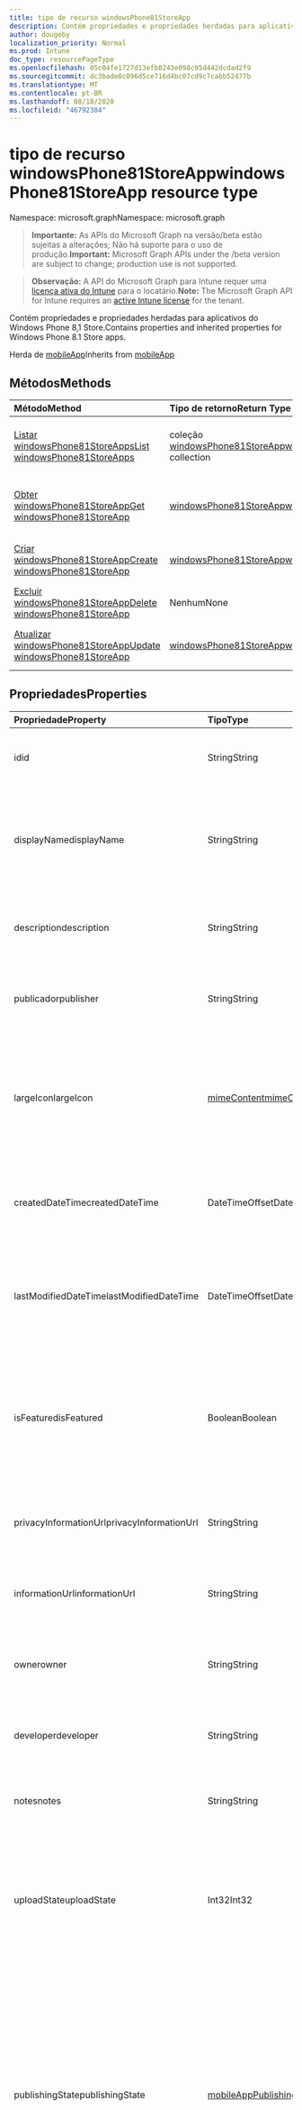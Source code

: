 ```yaml
---
title: tipo de recurso windowsPhone81StoreApp
description: Contém propriedades e propriedades herdadas para aplicativos do Windows Phone 8,1 Store.
author: dougeby
localization_priority: Normal
ms.prod: Intune
doc_type: resourcePageType
ms.openlocfilehash: 05c04fe1727d13efb0243e098c95d442dcdad2f9
ms.sourcegitcommit: dc3bade0c096d5ce716d4bc07cd9c7cabb52477b
ms.translationtype: MT
ms.contentlocale: pt-BR
ms.lasthandoff: 08/18/2020
ms.locfileid: "46792384"
---
```

# <a name="windowsphone81storeapp-resource-type"></a><span data-ttu-id="e4580-103">tipo de recurso windowsPhone81StoreApp</span><span class="sxs-lookup"><span data-stu-id="e4580-103">windowsPhone81StoreApp resource type</span></span>

<span data-ttu-id="e4580-104">Namespace: microsoft.graph</span><span class="sxs-lookup"><span data-stu-id="e4580-104">Namespace: microsoft.graph</span></span>

> <span data-ttu-id="e4580-105">**Importante:** As APIs do Microsoft Graph na versão/beta estão sujeitas a alterações; Não há suporte para o uso de produção.</span><span class="sxs-lookup"><span data-stu-id="e4580-105">**Important:** Microsoft Graph APIs under the /beta version are subject to change; production use is not supported.</span></span>

> <span data-ttu-id="e4580-106">**Observação:** A API do Microsoft Graph para Intune requer uma [licença ativa do Intune](https://go.microsoft.com/fwlink/?linkid=839381) para o locatário.</span><span class="sxs-lookup"><span data-stu-id="e4580-106">**Note:** The Microsoft Graph API for Intune requires an [active Intune license](https://go.microsoft.com/fwlink/?linkid=839381) for the tenant.</span></span>

<span data-ttu-id="e4580-107">Contém propriedades e propriedades herdadas para aplicativos do Windows Phone 8,1 Store.</span><span class="sxs-lookup"><span data-stu-id="e4580-107">Contains properties and inherited properties for Windows Phone 8.1 Store apps.</span></span>


<span data-ttu-id="e4580-108">Herda de [mobileApp](../resources/intune-shared-mobileapp.md)</span><span class="sxs-lookup"><span data-stu-id="e4580-108">Inherits from [mobileApp](../resources/intune-shared-mobileapp.md)</span></span>

## <a name="methods"></a><span data-ttu-id="e4580-109">Métodos</span><span class="sxs-lookup"><span data-stu-id="e4580-109">Methods</span></span>
|<span data-ttu-id="e4580-110">Método</span><span class="sxs-lookup"><span data-stu-id="e4580-110">Method</span></span>|<span data-ttu-id="e4580-111">Tipo de retorno</span><span class="sxs-lookup"><span data-stu-id="e4580-111">Return Type</span></span>|<span data-ttu-id="e4580-112">Descrição</span><span class="sxs-lookup"><span data-stu-id="e4580-112">Description</span></span>|
|:---|:---|:---|
|[<span data-ttu-id="e4580-113">Listar windowsPhone81StoreApps</span><span class="sxs-lookup"><span data-stu-id="e4580-113">List windowsPhone81StoreApps</span></span>](../api/intune-apps-windowsphone81storeapp-list.md)|<span data-ttu-id="e4580-114">coleção [windowsPhone81StoreApp](../resources/intune-apps-windowsphone81storeapp.md)</span><span class="sxs-lookup"><span data-stu-id="e4580-114">[windowsPhone81StoreApp](../resources/intune-apps-windowsphone81storeapp.md) collection</span></span>|<span data-ttu-id="e4580-115">Listar Propriedades e relações dos objetos [windowsPhone81StoreApp](../resources/intune-apps-windowsphone81storeapp.md) .</span><span class="sxs-lookup"><span data-stu-id="e4580-115">List properties and relationships of the [windowsPhone81StoreApp](../resources/intune-apps-windowsphone81storeapp.md) objects.</span></span>|
|[<span data-ttu-id="e4580-116">Obter windowsPhone81StoreApp</span><span class="sxs-lookup"><span data-stu-id="e4580-116">Get windowsPhone81StoreApp</span></span>](../api/intune-apps-windowsphone81storeapp-get.md)|[<span data-ttu-id="e4580-117">windowsPhone81StoreApp</span><span class="sxs-lookup"><span data-stu-id="e4580-117">windowsPhone81StoreApp</span></span>](../resources/intune-apps-windowsphone81storeapp.md)|<span data-ttu-id="e4580-118">Leia as propriedades e as relações do objeto [windowsPhone81StoreApp](../resources/intune-apps-windowsphone81storeapp.md) .</span><span class="sxs-lookup"><span data-stu-id="e4580-118">Read properties and relationships of the [windowsPhone81StoreApp](../resources/intune-apps-windowsphone81storeapp.md) object.</span></span>|
|[<span data-ttu-id="e4580-119">Criar windowsPhone81StoreApp</span><span class="sxs-lookup"><span data-stu-id="e4580-119">Create windowsPhone81StoreApp</span></span>](../api/intune-apps-windowsphone81storeapp-create.md)|[<span data-ttu-id="e4580-120">windowsPhone81StoreApp</span><span class="sxs-lookup"><span data-stu-id="e4580-120">windowsPhone81StoreApp</span></span>](../resources/intune-apps-windowsphone81storeapp.md)|<span data-ttu-id="e4580-121">Criar um novo objeto [windowsPhone81StoreApp](../resources/intune-apps-windowsphone81storeapp.md) .</span><span class="sxs-lookup"><span data-stu-id="e4580-121">Create a new [windowsPhone81StoreApp](../resources/intune-apps-windowsphone81storeapp.md) object.</span></span>|
|[<span data-ttu-id="e4580-122">Excluir windowsPhone81StoreApp</span><span class="sxs-lookup"><span data-stu-id="e4580-122">Delete windowsPhone81StoreApp</span></span>](../api/intune-apps-windowsphone81storeapp-delete.md)|<span data-ttu-id="e4580-123">Nenhum</span><span class="sxs-lookup"><span data-stu-id="e4580-123">None</span></span>|<span data-ttu-id="e4580-124">Exclui [windowsPhone81StoreApp](../resources/intune-apps-windowsphone81storeapp.md).</span><span class="sxs-lookup"><span data-stu-id="e4580-124">Deletes a [windowsPhone81StoreApp](../resources/intune-apps-windowsphone81storeapp.md).</span></span>|
|[<span data-ttu-id="e4580-125">Atualizar windowsPhone81StoreApp</span><span class="sxs-lookup"><span data-stu-id="e4580-125">Update windowsPhone81StoreApp</span></span>](../api/intune-apps-windowsphone81storeapp-update.md)|[<span data-ttu-id="e4580-126">windowsPhone81StoreApp</span><span class="sxs-lookup"><span data-stu-id="e4580-126">windowsPhone81StoreApp</span></span>](../resources/intune-apps-windowsphone81storeapp.md)|<span data-ttu-id="e4580-127">Atualiza as propriedades de um objeto [windowsPhone81StoreApp](../resources/intune-apps-windowsphone81storeapp.md) .</span><span class="sxs-lookup"><span data-stu-id="e4580-127">Update the properties of a [windowsPhone81StoreApp](../resources/intune-apps-windowsphone81storeapp.md) object.</span></span>|

## <a name="properties"></a><span data-ttu-id="e4580-128">Propriedades</span><span class="sxs-lookup"><span data-stu-id="e4580-128">Properties</span></span>
|<span data-ttu-id="e4580-129">Propriedade</span><span class="sxs-lookup"><span data-stu-id="e4580-129">Property</span></span>|<span data-ttu-id="e4580-130">Tipo</span><span class="sxs-lookup"><span data-stu-id="e4580-130">Type</span></span>|<span data-ttu-id="e4580-131">Descrição</span><span class="sxs-lookup"><span data-stu-id="e4580-131">Description</span></span>|
|:---|:---|:---|
|<span data-ttu-id="e4580-132">id</span><span class="sxs-lookup"><span data-stu-id="e4580-132">id</span></span>|<span data-ttu-id="e4580-133">String</span><span class="sxs-lookup"><span data-stu-id="e4580-133">String</span></span>|<span data-ttu-id="e4580-134">Chave da entidade.</span><span class="sxs-lookup"><span data-stu-id="e4580-134">Key of the entity.</span></span> <span data-ttu-id="e4580-135">Herdado de [mobileApp](../resources/intune-shared-mobileapp.md)</span><span class="sxs-lookup"><span data-stu-id="e4580-135">Inherited from [mobileApp](../resources/intune-shared-mobileapp.md)</span></span>|
|<span data-ttu-id="e4580-136">displayName</span><span class="sxs-lookup"><span data-stu-id="e4580-136">displayName</span></span>|<span data-ttu-id="e4580-137">String</span><span class="sxs-lookup"><span data-stu-id="e4580-137">String</span></span>|<span data-ttu-id="e4580-138">O título do aplicativo importado ou definido pelo administrador.</span><span class="sxs-lookup"><span data-stu-id="e4580-138">The admin provided or imported title of the app.</span></span> <span data-ttu-id="e4580-139">Herdado de [mobileApp](../resources/intune-shared-mobileapp.md)</span><span class="sxs-lookup"><span data-stu-id="e4580-139">Inherited from [mobileApp](../resources/intune-shared-mobileapp.md)</span></span>|
|<span data-ttu-id="e4580-140">description</span><span class="sxs-lookup"><span data-stu-id="e4580-140">description</span></span>|<span data-ttu-id="e4580-141">String</span><span class="sxs-lookup"><span data-stu-id="e4580-141">String</span></span>|<span data-ttu-id="e4580-142">A descrição do aplicativo.</span><span class="sxs-lookup"><span data-stu-id="e4580-142">The description of the app.</span></span> <span data-ttu-id="e4580-143">Herdado de [mobileApp](../resources/intune-shared-mobileapp.md)</span><span class="sxs-lookup"><span data-stu-id="e4580-143">Inherited from [mobileApp](../resources/intune-shared-mobileapp.md)</span></span>|
|<span data-ttu-id="e4580-144">publicador</span><span class="sxs-lookup"><span data-stu-id="e4580-144">publisher</span></span>|<span data-ttu-id="e4580-145">String</span><span class="sxs-lookup"><span data-stu-id="e4580-145">String</span></span>|<span data-ttu-id="e4580-146">O publicador do aplicativo.</span><span class="sxs-lookup"><span data-stu-id="e4580-146">The publisher of the app.</span></span> <span data-ttu-id="e4580-147">Herdado de [mobileApp](../resources/intune-shared-mobileapp.md)</span><span class="sxs-lookup"><span data-stu-id="e4580-147">Inherited from [mobileApp](../resources/intune-shared-mobileapp.md)</span></span>|
|<span data-ttu-id="e4580-148">largeIcon</span><span class="sxs-lookup"><span data-stu-id="e4580-148">largeIcon</span></span>|[<span data-ttu-id="e4580-149">mimeContent</span><span class="sxs-lookup"><span data-stu-id="e4580-149">mimeContent</span></span>](../resources/intune-shared-mimecontent.md)|<span data-ttu-id="e4580-150">O ícone grande, a ser exibido nos detalhes do aplicativo e usado para o carregamento do ícone.</span><span class="sxs-lookup"><span data-stu-id="e4580-150">The large icon, to be displayed in the app details and used for upload of the icon.</span></span> <span data-ttu-id="e4580-151">Herdado de [mobileApp](../resources/intune-shared-mobileapp.md)</span><span class="sxs-lookup"><span data-stu-id="e4580-151">Inherited from [mobileApp](../resources/intune-shared-mobileapp.md)</span></span>|
|<span data-ttu-id="e4580-152">createdDateTime</span><span class="sxs-lookup"><span data-stu-id="e4580-152">createdDateTime</span></span>|<span data-ttu-id="e4580-153">DateTimeOffset</span><span class="sxs-lookup"><span data-stu-id="e4580-153">DateTimeOffset</span></span>|<span data-ttu-id="e4580-154">A data e a hora da criação do aplicativo.</span><span class="sxs-lookup"><span data-stu-id="e4580-154">The date and time the app was created.</span></span> <span data-ttu-id="e4580-155">Herdado de [mobileApp](../resources/intune-shared-mobileapp.md)</span><span class="sxs-lookup"><span data-stu-id="e4580-155">Inherited from [mobileApp](../resources/intune-shared-mobileapp.md)</span></span>|
|<span data-ttu-id="e4580-156">lastModifiedDateTime</span><span class="sxs-lookup"><span data-stu-id="e4580-156">lastModifiedDateTime</span></span>|<span data-ttu-id="e4580-157">DateTimeOffset</span><span class="sxs-lookup"><span data-stu-id="e4580-157">DateTimeOffset</span></span>|<span data-ttu-id="e4580-158">A data e a hora que o aplicativo foi modificado pela última vez.</span><span class="sxs-lookup"><span data-stu-id="e4580-158">The date and time the app was last modified.</span></span> <span data-ttu-id="e4580-159">Herdado de [mobileApp](../resources/intune-shared-mobileapp.md)</span><span class="sxs-lookup"><span data-stu-id="e4580-159">Inherited from [mobileApp](../resources/intune-shared-mobileapp.md)</span></span>|
|<span data-ttu-id="e4580-160">isFeatured</span><span class="sxs-lookup"><span data-stu-id="e4580-160">isFeatured</span></span>|<span data-ttu-id="e4580-161">Boolean</span><span class="sxs-lookup"><span data-stu-id="e4580-161">Boolean</span></span>|<span data-ttu-id="e4580-162">O valor que indica se o aplicativo está marcado como em destaque pelo administrador. Herdado de [mobileApp](../resources/intune-shared-mobileapp.md)</span><span class="sxs-lookup"><span data-stu-id="e4580-162">The value indicating whether the app is marked as featured by the admin. Inherited from [mobileApp](../resources/intune-shared-mobileapp.md)</span></span>|
|<span data-ttu-id="e4580-163">privacyInformationUrl</span><span class="sxs-lookup"><span data-stu-id="e4580-163">privacyInformationUrl</span></span>|<span data-ttu-id="e4580-164">String</span><span class="sxs-lookup"><span data-stu-id="e4580-164">String</span></span>|<span data-ttu-id="e4580-165">A URL da declaração de privacidade.</span><span class="sxs-lookup"><span data-stu-id="e4580-165">The privacy statement Url.</span></span> <span data-ttu-id="e4580-166">Herdado de [mobileApp](../resources/intune-shared-mobileapp.md)</span><span class="sxs-lookup"><span data-stu-id="e4580-166">Inherited from [mobileApp](../resources/intune-shared-mobileapp.md)</span></span>|
|<span data-ttu-id="e4580-167">informationUrl</span><span class="sxs-lookup"><span data-stu-id="e4580-167">informationUrl</span></span>|<span data-ttu-id="e4580-168">String</span><span class="sxs-lookup"><span data-stu-id="e4580-168">String</span></span>|<span data-ttu-id="e4580-169">A URL de informações adicionais.</span><span class="sxs-lookup"><span data-stu-id="e4580-169">The more information Url.</span></span> <span data-ttu-id="e4580-170">Herdado de [mobileApp](../resources/intune-shared-mobileapp.md)</span><span class="sxs-lookup"><span data-stu-id="e4580-170">Inherited from [mobileApp](../resources/intune-shared-mobileapp.md)</span></span>|
|<span data-ttu-id="e4580-171">owner</span><span class="sxs-lookup"><span data-stu-id="e4580-171">owner</span></span>|<span data-ttu-id="e4580-172">String</span><span class="sxs-lookup"><span data-stu-id="e4580-172">String</span></span>|<span data-ttu-id="e4580-173">O proprietário do conteúdo.</span><span class="sxs-lookup"><span data-stu-id="e4580-173">The owner of the app.</span></span> <span data-ttu-id="e4580-174">Herdado de [mobileApp](../resources/intune-shared-mobileapp.md)</span><span class="sxs-lookup"><span data-stu-id="e4580-174">Inherited from [mobileApp](../resources/intune-shared-mobileapp.md)</span></span>|
|<span data-ttu-id="e4580-175">developer</span><span class="sxs-lookup"><span data-stu-id="e4580-175">developer</span></span>|<span data-ttu-id="e4580-176">String</span><span class="sxs-lookup"><span data-stu-id="e4580-176">String</span></span>|<span data-ttu-id="e4580-177">O desenvolvedor do aplicativo.</span><span class="sxs-lookup"><span data-stu-id="e4580-177">The developer of the app.</span></span> <span data-ttu-id="e4580-178">Herdado de [mobileApp](../resources/intune-shared-mobileapp.md)</span><span class="sxs-lookup"><span data-stu-id="e4580-178">Inherited from [mobileApp](../resources/intune-shared-mobileapp.md)</span></span>|
|<span data-ttu-id="e4580-179">notes</span><span class="sxs-lookup"><span data-stu-id="e4580-179">notes</span></span>|<span data-ttu-id="e4580-180">String</span><span class="sxs-lookup"><span data-stu-id="e4580-180">String</span></span>|<span data-ttu-id="e4580-181">Anotações do aplicativo.</span><span class="sxs-lookup"><span data-stu-id="e4580-181">Notes for the app.</span></span> <span data-ttu-id="e4580-182">Herdado de [mobileApp](../resources/intune-shared-mobileapp.md)</span><span class="sxs-lookup"><span data-stu-id="e4580-182">Inherited from [mobileApp](../resources/intune-shared-mobileapp.md)</span></span>|
|<span data-ttu-id="e4580-183">uploadState</span><span class="sxs-lookup"><span data-stu-id="e4580-183">uploadState</span></span>|<span data-ttu-id="e4580-184">Int32</span><span class="sxs-lookup"><span data-stu-id="e4580-184">Int32</span></span>|<span data-ttu-id="e4580-185">O estado de upload.</span><span class="sxs-lookup"><span data-stu-id="e4580-185">The upload state.</span></span> <span data-ttu-id="e4580-186">Os valores possíveis são: 0- `Not Ready` , 1- `Ready` , 2- `Processing` .</span><span class="sxs-lookup"><span data-stu-id="e4580-186">Possible values are: 0 - `Not Ready`, 1 - `Ready`, 2 - `Processing`.</span></span> <span data-ttu-id="e4580-187">Herdado de [mobileApp](../resources/intune-shared-mobileapp.md)</span><span class="sxs-lookup"><span data-stu-id="e4580-187">Inherited from [mobileApp](../resources/intune-shared-mobileapp.md)</span></span>|
|<span data-ttu-id="e4580-188">publishingState</span><span class="sxs-lookup"><span data-stu-id="e4580-188">publishingState</span></span>|[<span data-ttu-id="e4580-189">mobileAppPublishingState</span><span class="sxs-lookup"><span data-stu-id="e4580-189">mobileAppPublishingState</span></span>](../resources/intune-apps-mobileapppublishingstate.md)|<span data-ttu-id="e4580-190">O estado de publicação do aplicativo.</span><span class="sxs-lookup"><span data-stu-id="e4580-190">The publishing state for the app.</span></span> <span data-ttu-id="e4580-191">O aplicativo não pode ser assinado, a menos que ele seja publicado.</span><span class="sxs-lookup"><span data-stu-id="e4580-191">The app cannot be assigned unless the app is published.</span></span> <span data-ttu-id="e4580-192">Herdado de [mobileApp](../resources/intune-shared-mobileapp.md).</span><span class="sxs-lookup"><span data-stu-id="e4580-192">Inherited from [mobileApp](../resources/intune-shared-mobileapp.md).</span></span> <span data-ttu-id="e4580-193">Os valores possíveis são: `notPublished`, `processing`, `published`.</span><span class="sxs-lookup"><span data-stu-id="e4580-193">Possible values are: `notPublished`, `processing`, `published`.</span></span>|
|<span data-ttu-id="e4580-194">isAssigned</span><span class="sxs-lookup"><span data-stu-id="e4580-194">isAssigned</span></span>|<span data-ttu-id="e4580-195">Boolean</span><span class="sxs-lookup"><span data-stu-id="e4580-195">Boolean</span></span>|<span data-ttu-id="e4580-196">O valor que indica se o aplicativo é atribuído a pelo menos um grupo.</span><span class="sxs-lookup"><span data-stu-id="e4580-196">The value indicating whether the app is assigned to at least one group.</span></span> <span data-ttu-id="e4580-197">Herdado de [mobileApp](../resources/intune-shared-mobileapp.md)</span><span class="sxs-lookup"><span data-stu-id="e4580-197">Inherited from [mobileApp](../resources/intune-shared-mobileapp.md)</span></span>|
|<span data-ttu-id="e4580-198">roleScopeTagIds</span><span class="sxs-lookup"><span data-stu-id="e4580-198">roleScopeTagIds</span></span>|<span data-ttu-id="e4580-199">Coleção de cadeia de caracteres</span><span class="sxs-lookup"><span data-stu-id="e4580-199">String collection</span></span>|<span data-ttu-id="e4580-200">Lista de IDs de marca de escopo para este aplicativo móvel.</span><span class="sxs-lookup"><span data-stu-id="e4580-200">List of scope tag ids for this mobile app.</span></span> <span data-ttu-id="e4580-201">Herdado de [mobileApp](../resources/intune-shared-mobileapp.md)</span><span class="sxs-lookup"><span data-stu-id="e4580-201">Inherited from [mobileApp](../resources/intune-shared-mobileapp.md)</span></span>|
|<span data-ttu-id="e4580-202">dependentAppCount</span><span class="sxs-lookup"><span data-stu-id="e4580-202">dependentAppCount</span></span>|<span data-ttu-id="e4580-203">Int32</span><span class="sxs-lookup"><span data-stu-id="e4580-203">Int32</span></span>|<span data-ttu-id="e4580-204">O número total de dependências do aplicativo filho.</span><span class="sxs-lookup"><span data-stu-id="e4580-204">The total number of dependencies the child app has.</span></span> <span data-ttu-id="e4580-205">Herdado de [mobileApp](../resources/intune-shared-mobileapp.md)</span><span class="sxs-lookup"><span data-stu-id="e4580-205">Inherited from [mobileApp](../resources/intune-shared-mobileapp.md)</span></span>|
|<span data-ttu-id="e4580-206">appStoreUrl</span><span class="sxs-lookup"><span data-stu-id="e4580-206">appStoreUrl</span></span>|<span data-ttu-id="e4580-207">String</span><span class="sxs-lookup"><span data-stu-id="e4580-207">String</span></span>|<span data-ttu-id="e4580-208">A URL da loja de aplicativos do Windows Phone 8,1.</span><span class="sxs-lookup"><span data-stu-id="e4580-208">The Windows Phone 8.1 app store URL.</span></span>|

## <a name="relationships"></a><span data-ttu-id="e4580-209">Relações</span><span class="sxs-lookup"><span data-stu-id="e4580-209">Relationships</span></span>
|<span data-ttu-id="e4580-210">Relação</span><span class="sxs-lookup"><span data-stu-id="e4580-210">Relationship</span></span>|<span data-ttu-id="e4580-211">Tipo</span><span class="sxs-lookup"><span data-stu-id="e4580-211">Type</span></span>|<span data-ttu-id="e4580-212">Descrição</span><span class="sxs-lookup"><span data-stu-id="e4580-212">Description</span></span>|
|:---|:---|:---|
|<span data-ttu-id="e4580-213">categories</span><span class="sxs-lookup"><span data-stu-id="e4580-213">categories</span></span>|<span data-ttu-id="e4580-214">Coleção [mobileAppCategory](../resources/intune-apps-mobileappcategory.md)</span><span class="sxs-lookup"><span data-stu-id="e4580-214">[mobileAppCategory](../resources/intune-apps-mobileappcategory.md) collection</span></span>|<span data-ttu-id="e4580-215">A lista de categorias para este aplicativo.</span><span class="sxs-lookup"><span data-stu-id="e4580-215">The list of categories for this app.</span></span> <span data-ttu-id="e4580-216">Herdado de [mobileApp](../resources/intune-shared-mobileapp.md)</span><span class="sxs-lookup"><span data-stu-id="e4580-216">Inherited from [mobileApp](../resources/intune-shared-mobileapp.md)</span></span>|
|<span data-ttu-id="e4580-217">assignments</span><span class="sxs-lookup"><span data-stu-id="e4580-217">assignments</span></span>|<span data-ttu-id="e4580-218">Coleção [mobileAppAssignment](../resources/intune-apps-mobileappassignment.md)</span><span class="sxs-lookup"><span data-stu-id="e4580-218">[mobileAppAssignment](../resources/intune-apps-mobileappassignment.md) collection</span></span>|<span data-ttu-id="e4580-219">A lista de atribuições de grupo para esse aplicativo móvel.</span><span class="sxs-lookup"><span data-stu-id="e4580-219">The list of group assignments for this mobile app.</span></span> <span data-ttu-id="e4580-220">Herdado de [mobileApp](../resources/intune-shared-mobileapp.md)</span><span class="sxs-lookup"><span data-stu-id="e4580-220">Inherited from [mobileApp](../resources/intune-shared-mobileapp.md)</span></span>|
|<span data-ttu-id="e4580-221">installSummary</span><span class="sxs-lookup"><span data-stu-id="e4580-221">installSummary</span></span>|[<span data-ttu-id="e4580-222">mobileAppInstallSummary</span><span class="sxs-lookup"><span data-stu-id="e4580-222">mobileAppInstallSummary</span></span>](../resources/intune-apps-mobileappinstallsummary.md)|<span data-ttu-id="e4580-223">Resumo de instalação do aplicativo móvel.</span><span class="sxs-lookup"><span data-stu-id="e4580-223">Mobile App Install Summary.</span></span> <span data-ttu-id="e4580-224">Herdado de [mobileApp](../resources/intune-shared-mobileapp.md)</span><span class="sxs-lookup"><span data-stu-id="e4580-224">Inherited from [mobileApp](../resources/intune-shared-mobileapp.md)</span></span>|
|<span data-ttu-id="e4580-225">deviceStatuses</span><span class="sxs-lookup"><span data-stu-id="e4580-225">deviceStatuses</span></span>|<span data-ttu-id="e4580-226">coleção [mobileAppInstallStatus](../resources/intune-apps-mobileappinstallstatus.md)</span><span class="sxs-lookup"><span data-stu-id="e4580-226">[mobileAppInstallStatus](../resources/intune-apps-mobileappinstallstatus.md) collection</span></span>|<span data-ttu-id="e4580-227">A lista de Estados de instalação para este aplicativo móvel.</span><span class="sxs-lookup"><span data-stu-id="e4580-227">The list of installation states for this mobile app.</span></span> <span data-ttu-id="e4580-228">Herdado de [mobileApp](../resources/intune-shared-mobileapp.md)</span><span class="sxs-lookup"><span data-stu-id="e4580-228">Inherited from [mobileApp](../resources/intune-shared-mobileapp.md)</span></span>|
|<span data-ttu-id="e4580-229">userStatuses</span><span class="sxs-lookup"><span data-stu-id="e4580-229">userStatuses</span></span>|<span data-ttu-id="e4580-230">coleção [userAppInstallStatus](../resources/intune-apps-userappinstallstatus.md)</span><span class="sxs-lookup"><span data-stu-id="e4580-230">[userAppInstallStatus](../resources/intune-apps-userappinstallstatus.md) collection</span></span>|<span data-ttu-id="e4580-231">A lista de Estados de instalação para este aplicativo móvel.</span><span class="sxs-lookup"><span data-stu-id="e4580-231">The list of installation states for this mobile app.</span></span> <span data-ttu-id="e4580-232">Herdado de [mobileApp](../resources/intune-shared-mobileapp.md)</span><span class="sxs-lookup"><span data-stu-id="e4580-232">Inherited from [mobileApp](../resources/intune-shared-mobileapp.md)</span></span>|
|<span data-ttu-id="e4580-233">relações</span><span class="sxs-lookup"><span data-stu-id="e4580-233">relationships</span></span>|<span data-ttu-id="e4580-234">coleção [mobileAppRelationship](../resources/intune-apps-mobileapprelationship.md)</span><span class="sxs-lookup"><span data-stu-id="e4580-234">[mobileAppRelationship](../resources/intune-apps-mobileapprelationship.md) collection</span></span>|<span data-ttu-id="e4580-235">Lista de relações para este aplicativo móvel.</span><span class="sxs-lookup"><span data-stu-id="e4580-235">List of relationships for this mobile app.</span></span> <span data-ttu-id="e4580-236">Herdado de [mobileApp](../resources/intune-shared-mobileapp.md)</span><span class="sxs-lookup"><span data-stu-id="e4580-236">Inherited from [mobileApp](../resources/intune-shared-mobileapp.md)</span></span>|

## <a name="json-representation"></a><span data-ttu-id="e4580-237">Representação JSON</span><span class="sxs-lookup"><span data-stu-id="e4580-237">JSON Representation</span></span>
<span data-ttu-id="e4580-238">Veja a seguir uma representação JSON do recurso.</span><span class="sxs-lookup"><span data-stu-id="e4580-238">Here is a JSON representation of the resource.</span></span>
<!-- {
  "blockType": "resource",
  "keyProperty": "id",
  "@odata.type": "microsoft.graph.windowsPhone81StoreApp"
}
-->
``` json
{
  "@odata.type": "#microsoft.graph.windowsPhone81StoreApp",
  "id": "String (identifier)",
  "displayName": "String",
  "description": "String",
  "publisher": "String",
  "largeIcon": {
    "@odata.type": "microsoft.graph.mimeContent",
    "type": "String",
    "value": "binary"
  },
  "createdDateTime": "String (timestamp)",
  "lastModifiedDateTime": "String (timestamp)",
  "isFeatured": true,
  "privacyInformationUrl": "String",
  "informationUrl": "String",
  "owner": "String",
  "developer": "String",
  "notes": "String",
  "uploadState": 1024,
  "publishingState": "String",
  "isAssigned": true,
  "roleScopeTagIds": [
    "String"
  ],
  "dependentAppCount": 1024,
  "appStoreUrl": "String"
}
```



